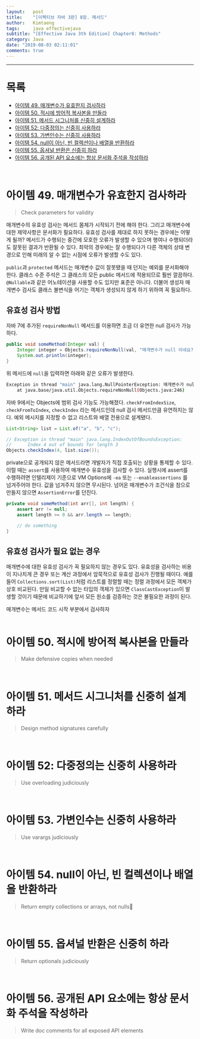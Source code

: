 ```yaml
---
layout:   post
title:    "[이펙티브 자바 3판] 8장. 메서드"
author:   Kimtaeng
tags: 	  java effectivejava
subtitle: "[Effective Java 3th Edition] Chapter8: Methods"
category: Java
date: "2019-08-03 02:11:01"
comments: true
---
```


<hr/>

# 목록

- <a href="#아이템-49-매개변수가-유효한지-검사하라">아이템 49. 매개변수가 유효한지 검사하라</a>
- <a href="#아이템-50-적시에-방어적-복사본을-만들라">아이템 50. 적시에 방어적 복사본을 만들라</a>
- <a href="#아이템-51-메서드-시그니처를-신중히-설계하라">아이템 51. 메서드 시그니처를 신중히 설계하라</a>
- <a href="#아이템-52-다중정의는-신중히-사용하라">아이템 52: 다중정의는 신중히 사용하라</a>
- <a href="#아이템-53-가변인수는-신중히-사용하라">아이템 53. 가변인수는 신중히 사용하라</a>
- <a href="#아이템-54-null이-아닌-빈-컬렉션이나-배열을-반환하라">아이템 54. null이 아닌, 빈 컬렉션이나 배열을 반환하라</a>
- <a href="#아이템-55-옵셔널-반환은-신중히-하라">아이템 55. 옵셔널 반환은 신중히 하라</a>
- <a href="#아이템-56-공개된-api-요소에는-항상-문서화-주석을-작성하라">아이템 56. 공개된 API 요소에는 항상 문서화 주석을 작성하라</a>

<br/>


# 아이템 49. 매개변수가 유효한지 검사하라
> Check parameters for validity

매개변수의 유효성 검사는 메서드 몸체가 시작되기 전에 해야 한다. 그리고 매개변수에 대한 제약사항은 문서화가 필요하다.
유효성 검사를 제대로 하지 못하는 경우에는 어떻게 될까? 메서드가 수행되는 중간에 모호한 오류가 발생할 수 있으며
행여나 수행되더라도 잘못된 결과가 반환될 수 있다. 최악의 경우에는 잘 수행되다가 다른 객체의 상태 변경으로 인해
미래의 알 수 없는 시점에 오류가 발생할 수도 있다.

```public```과 ```protected``` 메서드는 매개변수 값이 잘못됐을 때 던지는 예외를 문서화해야 한다. 클래스 수준 주석은
그 클래스의 모든 public 메서드에 적용되므로 훨씬 깔끔하다. ```@Nullable```과 같은 어노테이션을 사용할 수도 있지만 표준은 아니다.
더불어 생성자 매개변수 검사도 클래스 불변식을 어기는 객체가 생성되지 않게 하기 위하여 꼭 필요하다. 

## 유효성 검사 방법

자바 7에 추가된 ```requireNonNull``` 메서드를 이용하면 조금 더 유연한 null 검사가 가능하다.

```java
public void someMethod(Integer val) {
    Integer integer = Objects.requireNonNull(val, "매개변수가 null 이네요?");
    System.out.println(integer);
}
```

위 메서드에 ```null```을 입력하면 아래와 같은 오류가 발생한다.

```bash
Exception in thread "main" java.lang.NullPointerException: 매개변수가 null 이네요?
	at java.base/java.util.Objects.requireNonNull(Objects.java:246)
```

자바 9에서는 Objects에 범위 검사 기능도 가능해졌다. ```checkFromIndexSize```, ```checkFromToIndex```, ```checkIndex``` 라는
메서드인데 null 검사 메서드만큼 유연하지는 않다. 예외 메시지를 지정할 수 없고 리스트와 배열 전용으로 설계됐다.

```java
List<String> list = List.of("a", "b", "c");

// Exception in thread "main" java.lang.IndexOutOfBoundsException: 
//      Index 4 out of bounds for length 3
Objects.checkIndex(4, list.size());
```

private으로 공개되지 않은 메서드라면 개발자가 직접 호출되는 상황을 통제할 수 있다. 이럴 때는 ```assert```를 사용하여
매개변수 유효성을 검사할 수 있다. 실행시에 assert를 수행하려면 인텔리제이 기준으로 VM Options에 ```-ea``` 또는 ```--enableassertions```
를 넘겨주어야 한다. 값을 넘겨주지 않으면 무시된다. 넘어온 매개변수가 조건식을 참으로 만들지 않으면 ```AssertionError```를 던진다.

```java
private void someMethod(int arr[], int length) {
    assert arr != null;
    assert length >= 0 && arr.length == length;

    // do something
}
```

## 유효성 검사가 필요 없는 경우

매개변수에 대한 유효성 검사가 꼭 필요하지 않는 경우도 있다. 유효성을 검사하는 비용이 지나치게 큰 경우 또는 계산 과정에서 암묵적으로
유효성 검사가 진행될 때이다. 예를 들어 ```Collections.sort(List)```처럼 리스트를 정렬할 때는 정렬 과정에서 모든 객체가 상호 비교된다.
만일 비교할 수 없는 타입의 객체가 있으면 ```ClassCastException```이 발생할 것이기 때문에 비교하기에 앞서 모든 원소를 검증하는 것은
불필요한 과정이 된다.

<div class="post_caption">매개변수는 메서드 코드 시작 부분에서 검사하자</div>

<br/>

# 아이템 50. 적시에 방어적 복사본을 만들라
> Make defensive copies when needed

<br/>

# 아이템 51. 메서드 시그니처를 신중히 설계하라
> Design method signatures carefully

<br/>

# 아이템 52: 다중정의는 신중히 사용하라
> Use overloading judiciously

<br/>

# 아이템 53. 가변인수는 신중히 사용하라
> Use varargs judiciously

<br/>

# 아이템 54. null이 아닌, 빈 컬렉션이나 배열을 반환하라
> Return empty collections or arrays, not nulls

<br/>

# 아이템 55. 옵셔널 반환은 신중히 하라
> Return optionals judiciously

<br/>

# 아이템 56. 공개된 API 요소에는 항상 문서화 주석을 작성하라
> Write doc comments for all exposed API elements